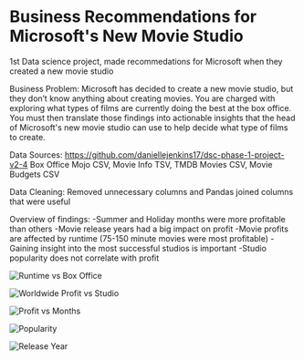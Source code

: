# Business Recommendations for Microsoft's New Movie Studio
1st Data science project, made recommedations for Microsoft when they created a new movie studio
 
Business Problem: 
Microsoft has decided to create a new movie studio, but they don’t know anything about creating movies. You are charged with exploring what types of films are currently doing the best at the box office. You must then translate those findings into actionable insights that the head of Microsoft's new movie studio can use to help decide what type of films to create.  

Data Sources:
https://github.com/daniellejenkins17/dsc-phase-1-project-v2-4
Box Office Mojo CSV,
Movie Info TSV,
TMDB Movies CSV,
Movie Budgets CSV

Data Cleaning: Removed unnecessary columns and Pandas joined columns that were useful 

Overview of findings:
-Summer and Holiday months were more profitable than others
-Movie release years had a big impact on profit
-Movie profits are affected by runtime (75-150 minute movies were most profitable)
-Gaining insight into the most successful studios is important 
-Studio popularity does not correlate with profit

![Runtime vs Box Office](https://github.com/daniellejenkins17/Project-1--Movies/blob/main/Runtime%20vs%20Box%20Office%20Sales.png)

![Worldwide Profit vs Studio](https://github.com/daniellejenkins17/Project-1--Movies/blob/main/Worldwide%20Profit%20vs%20Studio.png)

![Profit vs Months](https://github.com/daniellejenkins17/Project-1--Movies/blob/main/Profit%20vs%20Months.png)

![Popularity](https://i.imgur.com/HAgBIw2.png)

![Release Year](https://i.imgur.com/3fZfhKo.png)

